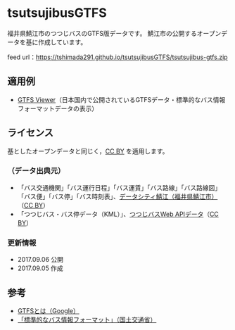 # tsutsujibusGTFS
福井県鯖江市のつつじバスのGTFS版データです。
鯖江市の公開するオープンデータを基に作成しています。

feed url：https://tshimada291.github.io/tsutsujibusGTFS/tsutsujibus-gtfs.zip

## 適用例
* [GTFS Viewer](http://www1.ttn.ne.jp/~shima/ict/opendata/apps/gtfs-viewer/)（日本国内で公開されているGTFSデータ・標準的なバス情報フォーマットデータの表示）

## ライセンス
基としたオープンデータと同じく，[CC BY](https://creativecommons.org/licenses/by/2.1/jp/) を適用します。

### （データ出典元）
* 「バス交通機関」「バス運行日程」「バス運賃」「バス路線」「バス路線図」「バス便」「バス停」「バス時刻表」、[データシティ鯖江（福井県鯖江市）](http://data.city.sabae.lg.jp/)（[CC BY](https://creativecommons.org/licenses/by/2.0/)）
* 「つつじバス・バス停データ（KML）」、[つつじバスWeb APIデータ](http://www.city.sabae.fukui.jp/users/tutujibus/web-api/web-api.html)（[CC BY](https://creativecommons.org/licenses/by/2.0/)）

### 更新情報
* 2017.09.06 公開
* 2017.09.05 作成

## 参考
* [GTFSとは（Google）](https://developers.google.com/transit/gtfs/?hl=ja)
* [「標準的なバス情報フォーマット」（国土交通省）](http://www.mlit.go.jp/sogoseisaku/transport/sosei_transport_tk_000067.html)
